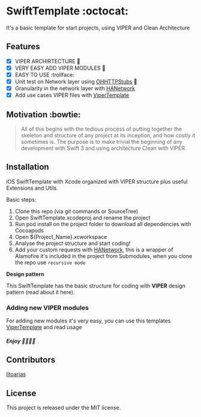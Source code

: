 # SwiftTemplate :octocat:
It's a basic template for start projects, using VIPER and Clean Architecture

## Features
- [x] VIPER ARCHIRTECTURE :heartbeat:
- [x] VERY EASY ADD VIPER MODULES :metal:
- [x] EASY TO USE :trollface:
- [x] Unit test on Network layer using [OHHTTPStubs](https://github.com/AliSoftware/OHHTTPStubs) :wrench:
- [x] Granularity in the network layer with [HANetwork](https://github.com/litoarias/HANetwork)
- [x] Add use cases VIPER files with [ViperTemplate](https://github.com/litoarias/ViperTemplate/) 

## Motivation :bowtie:
>All of this begins with the tedious process of putting together the skeleton and structure of any project at its inception, and how costly it sometimes is. The purpose is to make trivial the beginning of any development with Swift 3 and using architecture Clean with VIPER.

## Installation 
iOS SwiftTemplate with Xcode organized with VIPER structure plus useful Extensions and Utils.

Basic steps:

 1. Clone this repo (via git commands or SourceTree)
 2. Open SwiftTemplate.xcodeproj and rename the project
 3. Run pod install on the project folder to download all dependencies with Cocoapods
 4. Open ${Project_Name}.xcworkspace
 5. Analyse the project structure and start coding!
 6. Add your custom requests with [HANetwork](https://github.com/litoarias/HANetwork), this is a wrapper of Alamofire it's included in the project from Submodules, when you clone the repo use `recursive mode`

**Design pattern**

This SwiftTemplate has the basic structure for coding with **VIPER** design pattern (read about it here).

### Adding new VIPER modules
For adding new modules it's very easy, you can use this templates [ViperTemplate](https://github.com/litoarias/ViperTemplate/) and read usage

##### Enjoy :tada::tada::tada::tada:

## Contributors
[litoarias](https://github.com/litoarias/)

## License
This project is released under the MIT license.
